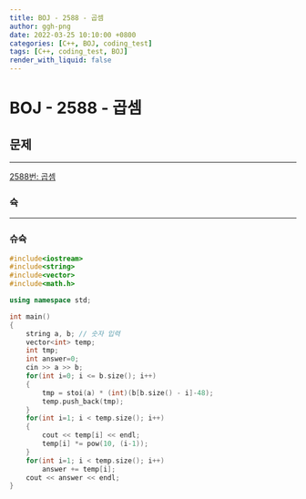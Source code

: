 ```yaml
---
title: BOJ - 2588 - 곱셈
author: ggh-png
date: 2022-03-25 10:10:00 +0800
categories: [C++, BOJ, coding_test]
tags: [C++, coding_test, BOJ]
render_with_liquid: false
---
```


# BOJ - 2588 - 곱셈

## 문제

---

[2588번: 곱셈](https://www.acmicpc.net/problem/2588)

### 슉

---

### 슈슉

```cpp
#include<iostream> 
#include<string>
#include<vector>
#include<math.h>

using namespace std;

int main()
{
    string a, b; // 숫자 입력 
    vector<int> temp;
    int tmp;
    int answer=0;
    cin >> a >> b;
    for(int i=0; i <= b.size(); i++)
    {
        tmp = stoi(a) * (int)(b[b.size() - i]-48);
        temp.push_back(tmp);
    }
    for(int i=1; i < temp.size(); i++)
    {
        cout << temp[i] << endl;
        temp[i] *= pow(10, (i-1));
    }
    for(int i=1; i < temp.size(); i++)
        answer += temp[i];
    cout << answer << endl;  
}
```